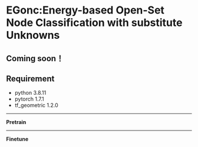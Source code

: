 # EGonc:Energy-based Open-Set Node Classification with substitute Unknowns

Coming soon！
---
**Requirement**
---
- python 3.8.11
- pytorch 1.7.1
- tf_geometric 1.2.0
---
**Pretrain**

---
**Finetune**

